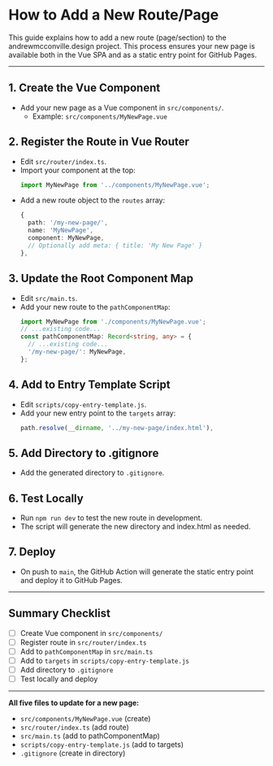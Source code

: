 # How to Add a New Route/Page

This guide explains how to add a new route (page/section) to the andrewmcconville.design project. This process ensures your new page is available both in the Vue SPA and as a static entry point for GitHub Pages.

---

## 1. Create the Vue Component
- Add your new page as a Vue component in `src/components/`.
  - Example: `src/components/MyNewPage.vue`

## 2. Register the Route in Vue Router
- Edit `src/router/index.ts`.
- Import your component at the top:
  ```ts
  import MyNewPage from '../components/MyNewPage.vue';
  ```
- Add a new route object to the `routes` array:
  ```ts
  {
    path: '/my-new-page/',
    name: 'MyNewPage',
    component: MyNewPage,
    // Optionally add meta: { title: 'My New Page' }
  },
  ```

## 3. Update the Root Component Map
- Edit `src/main.ts`.
- Add your new route to the `pathComponentMap`:
  ```ts
  import MyNewPage from './components/MyNewPage.vue';
  // ...existing code...
  const pathComponentMap: Record<string, any> = {
    // ...existing code...
    '/my-new-page/': MyNewPage,
  };
  ```

## 4. Add to Entry Template Script
- Edit `scripts/copy-entry-template.js`.
- Add your new entry point to the `targets` array:
  ```js
  path.resolve(__dirname, '../my-new-page/index.html'),
  ```

## 5. Add Directory to .gitignore
- Add the generated directory to `.gitignore`.

## 6. Test Locally
- Run `npm run dev` to test the new route in development.
- The script will generate the new directory and index.html as needed.

## 7. Deploy
- On push to `main`, the GitHub Action will generate the static entry point and deploy it to GitHub Pages.

---

## Summary Checklist
- [ ] Create Vue component in `src/components/`
- [ ] Register route in `src/router/index.ts`
- [ ] Add to `pathComponentMap` in `src/main.ts`
- [ ] Add to `targets` in `scripts/copy-entry-template.js`
- [ ] Add directory to `.gitignore`
- [ ] Test locally and deploy

---

**All five files to update for a new page:**
- `src/components/MyNewPage.vue` (create)
- `src/router/index.ts` (add route)
- `src/main.ts` (add to pathComponentMap)
- `scripts/copy-entry-template.js` (add to targets)
- `.gitignore` (create in directory)
